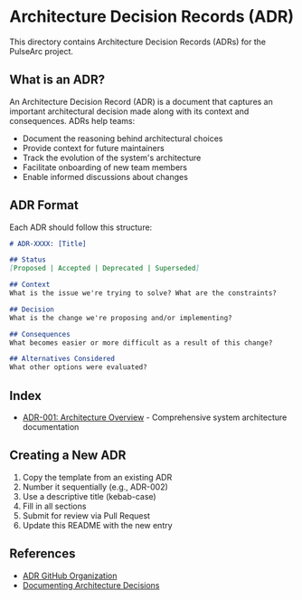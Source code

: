 # Architecture Decision Records (ADR)

This directory contains Architecture Decision Records (ADRs) for the PulseArc project.

## What is an ADR?

An Architecture Decision Record (ADR) is a document that captures an important architectural decision made along with its context and consequences. ADRs help teams:

- Document the reasoning behind architectural choices
- Provide context for future maintainers
- Track the evolution of the system's architecture
- Facilitate onboarding of new team members
- Enable informed discussions about changes

## ADR Format

Each ADR should follow this structure:

```markdown
# ADR-XXXX: [Title]

## Status
[Proposed | Accepted | Deprecated | Superseded]

## Context
What is the issue we're trying to solve? What are the constraints?

## Decision
What is the change we're proposing and/or implementing?

## Consequences
What becomes easier or more difficult as a result of this change?

## Alternatives Considered
What other options were evaluated?
```

## Index

- [ADR-001: Architecture Overview](./001-architecture-overview.md) - Comprehensive system architecture documentation

## Creating a New ADR

1. Copy the template from an existing ADR
2. Number it sequentially (e.g., ADR-002)
3. Use a descriptive title (kebab-case)
4. Fill in all sections
5. Submit for review via Pull Request
6. Update this README with the new entry

## References

- [ADR GitHub Organization](https://adr.github.io/)
- [Documenting Architecture Decisions](https://cognitect.com/blog/2011/11/15/documenting-architecture-decisions)
